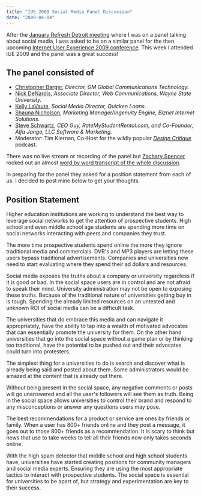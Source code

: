 ```yaml
---
title: "IUE 2009 Social Media Panel Discussion"
date: "2009-04-04"
---
```


After the [January Refresh Detroit meeting](http://refresh-detroit.org/2009/01/14/social-media-panel-discussion-january-21-2009/) where I was on a panel talking about social media, I was asked to be on a similar panel for the then upcoming [Internet User Experience 2009 conference](http://www.iue2009.com/). This week I attended IUE 2009 and the panel was a great success!

## The panel consisted of

- [Christopher Barger](http://twitter.com/cbarger), _Director, GM Global Communications Technology._
- [Nick DeNardis](http://twitter.com/nickdenardis), _Associate Director, Web Communications, Wayne State University._
- [Kelly LaVaute](http://twitter.com/QuickenLoans), _Social Media Director, Quicken Loans._
- [Shauna Nicholson](http://twitter.com/shaunan/), _Marketing Manager/Ingenuity Engine, Biznet Internet Solutions._
- [Steve Schwartz](http://twitter.com/jangosteve), _CEO Guy, RateMyStudentRental.com, and Co-Founder, Alfa Jango, LLC Software & Marketing._
- Moderator: Tim Kiernan, Co-Host for the wildly popular [_Design Critique_](http://www.designcritique.net/) podcast.

There was no live stream or recording of the panel but [](http://twitter.com/zspencer/) [Zachary Spencer](http://twitter.com/zspencer/) rocked out an almost [word by word transcript of the whole discussion](http://www.zacharyspencer.com/2009/04/social-media-panel-notes-iue09/).

In preparing for the panel they asked for a position statement from each of us. I decided to post mine below to get your thoughts.

## Position Statement

Higher education institutions are working to understand the best way to leverage social networks to get the attention of prospective students. High school and even middle school age students are spending more time on social networks interacting with peers and companies they trust.

The more time prospective students spend online the more they ignore traditional media and commercials. DVR's and MP3 players are letting these users bypass traditional advertisements. Companies and universities now need to start evaluating where they spend their ad dollars and resources.

Social media exposes the truths about a company or university regardless if it is good or bad. In the social space users are in control and are not afraid to speak their mind. University administration may not be open to exposing these truths. Because of the traditional nature of universities getting buy in is tough. Spending the already limited resources on an untested and unknown ROI of social media can be a difficult task.

The universities that do embrace this media and can navigate it appropriately, have the ability to tap into a wealth of motivated advocates that can essentially promote the university for them. On the other hand universities that go into the social space without a game plan or by thinking too traditional, have the potential to be pushed out and their advocates could turn into protesters.

The simplest thing for a universities to do is search and discover what is already being said and posted about them. Some administrators would be amazed at the content that is already out there.

Without being present in the social space, any negative comments or posts will go unanswered and all the user's followers will see them as truth. Being in the social space allows universities to control their brand and respond to any misconceptions or answer any questions users may pose.

The best recommendations for a product or service are ones by friends or family. When a user has 800+ friends online and they post a message, it goes out to those 800+ friends as a recommendation. It is scary to think but news that use to take weeks to tell all their friends now only takes seconds online.

With the high spam detector that middle school and high school students have, universities have started creating positions for community managers and social media experts. Ensuring they are using the most appropriate tactics to interact with prospective students. The social space is essential for universities to be apart of, but strategy and experimentation are key to their success.
